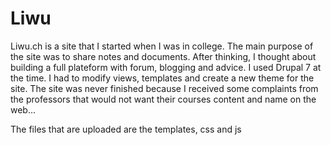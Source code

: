 # Liwu
Liwu.ch is a site that I started when I was in college. The main purpose of the site was to share notes and documents. After thinking, I thought about building a full plateform with forum, blogging and advice.
I used Drupal 7 at the time. I had to modify views, templates and create a new theme for the site.
The site was never finished because I received some complaints from the professors that would not want their courses content and name on the web...

The files that are uploaded are the templates, css and js
